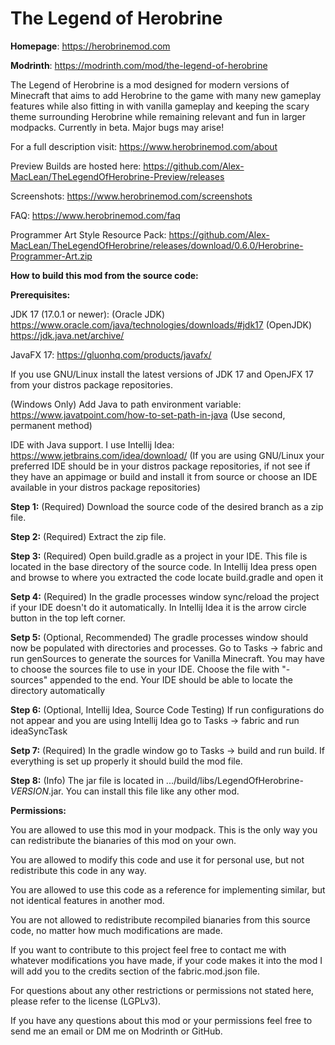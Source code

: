 # The Legend of Herobrine
**Homepage**: https://herobrinemod.com

**Modrinth**: https://modrinth.com/mod/the-legend-of-herobrine

The Legend of Herobrine is a mod designed for modern versions of Minecraft that aims to add Herobrine to the game with many new gameplay features while also fitting in with vanilla gameplay and keeping the scary theme surrounding Herobrine while remaining relevant and fun in larger modpacks. Currently in beta. Major bugs may arise!

For a full description visit: https://www.herobrinemod.com/about

Preview Builds are hosted here: https://github.com/Alex-MacLean/TheLegendOfHerobrine-Preview/releases

Screenshots: https://www.herobrinemod.com/screenshots

FAQ: https://www.herobrinemod.com/faq

Programmer Art Style Resource Pack: https://github.com/Alex-MacLean/TheLegendOfHerobrine/releases/download/0.6.0/Herobrine-Programmer-Art.zip

**How to build this mod from the source code:**

**Prerequisites:**

JDK 17 (17.0.1 or newer): (Oracle JDK) https://www.oracle.com/java/technologies/downloads/#jdk17 (OpenJDK) https://jdk.java.net/archive/

JavaFX 17: https://gluonhq.com/products/javafx/

If you use GNU/Linux install the latest versions of JDK 17 and OpenJFX 17 from your distros package repositories.

(Windows Only) Add Java to path environment variable: https://www.javatpoint.com/how-to-set-path-in-java (Use second, permanent method)

IDE with Java support. I use Intellij Idea: https://www.jetbrains.com/idea/download/ (If you are using GNU/Linux your preferred IDE should be in your distros package repositories, if not see if they have an appimage or build and install it from source or choose an IDE available in your distros package repositories)

**Step 1:** (Required) Download the source code of the desired branch as a zip file.

**Step 2:** (Required) Extract the zip file.

**Step 3:** (Required) Open build.gradle as a project in your IDE. This file is located in the base directory of the source code. In Intellij Idea press open and browse to where you extracted the code locate build.gradle and open it

**Setp 4:** (Required) In the gradle processes window sync/reload the project if your IDE doesn't do it automatically. In Intellij Idea it is the arrow circle button in the top left corner.

**Setp 5:** (Optional, Recommended) The gradle processes window should now be populated with directories and processes. Go to Tasks -> fabric and run genSources to generate the sources for Vanilla Minecraft. You may have to choose the sources file to use in your IDE. Choose the file with "-sources" appended to the end. Your IDE should be able to locate the directory automatically

**Step 6:** (Optional, Intellij Idea, Source Code Testing) If run configurations do not appear and you are using Intellij Idea go to Tasks -> fabric and run ideaSyncTask

**Setp 7:** (Required) In the gradle window go to Tasks -> build and run build. If everything is set up properly it should build the mod file.

**Step 8:** (Info) The jar file is located in .../build/libs/LegendOfHerobrine-*VERSION*.jar. You can install this file like any other mod.

**Permissions:**

You are allowed to use this mod in your modpack. This is the only way you can redistribute the bianaries of this mod on your own.

You are allowed to modify this code and use it for personal use, but not redistribute this code in any way.

You are allowed to use this code as a reference for implementing similar, but not identical features in another mod.

You are not allowed to redistribute recompiled bianaries from this source code, no matter how much modifications are made.

If you want to contribute to this project feel free to contact me with whatever modifications you have made, if your code makes it into the mod I will add you to the credits section of the fabric.mod.json file.

For questions about any other restrictions or permissions not stated here, please refer to the license (LGPLv3).

If you have any questions about this mod or your permissions feel free to send me an email or DM me on Modrinth or GitHub.
